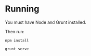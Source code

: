 # Running

You must have Node and Grunt installed.

Then run:

    npm install
    
    grunt serve

